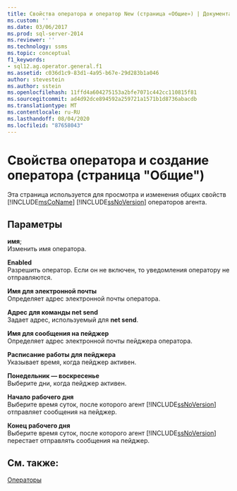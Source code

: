 ```yaml
---
title: Свойства оператора и оператор New (страница «Общие») | Документация Майкрософт
ms.custom: ''
ms.date: 03/06/2017
ms.prod: sql-server-2014
ms.reviewer: ''
ms.technology: ssms
ms.topic: conceptual
f1_keywords:
- sql12.ag.operator.general.f1
ms.assetid: c036d1c9-83d1-4a95-b67e-29d283b1a046
author: stevestein
ms.author: sstein
ms.openlocfilehash: 11ffd4a604275153a2bfe7071c442cc110815f81
ms.sourcegitcommit: ad4d92dce894592a259721a1571b1d8736abacdb
ms.translationtype: MT
ms.contentlocale: ru-RU
ms.lasthandoff: 08/04/2020
ms.locfileid: "87658043"
---
```

# <a name="operator-properties-and-new-operator-general-page"></a>Свойства оператора и создание оператора (страница "Общие")
  Эта страница используется для просмотра и изменения общих свойств [!INCLUDE[msCoName](../../includes/msconame-md.md)] [!INCLUDE[ssNoVersion](../../includes/ssnoversion-md.md)] операторов агента.  
  
## <a name="options"></a>Параметры  
 **имя**;  
 Изменить имя оператора.  
  
 **Enabled**  
 Разрешить оператор. Если он не включен, то уведомления оператору не отправляются.  
  
 **Имя для электронной почты**  
 Определяет адрес электронной почты оператора.  
  
 **Адрес для команды net send**  
 Задает адрес, используемый для **net send**.  
  
 **Имя для сообщения на пейджер**  
 Определяет адрес электронной почты пейджера оператора.  
  
 **Расписание работы для пейджера**  
 Указывает время, когда пейджер активен.  
  
 **Понедельник — воскресенье**  
 Выберите дни, когда пейджер активен.  
  
 **Начало рабочего дня**  
 Выберите время суток, после которого агент [!INCLUDE[ssNoVersion](../../includes/ssnoversion-md.md)] отправляет сообщения на пейджер.  
  
 **Конец рабочего дня**  
 Выберите время суток, после которого агент [!INCLUDE[ssNoVersion](../../includes/ssnoversion-md.md)] перестает отправлять сообщения на пейджер.  
  
## <a name="see-also"></a>См. также:  
 [Операторы](operators.md)  
  
  
